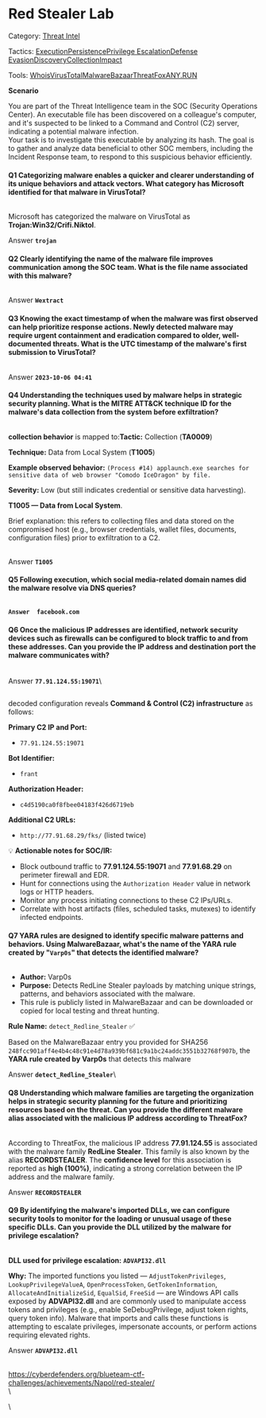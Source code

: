 # Red Stealer Lab

Category: [Threat Intel](https://cyberdefenders.org/blueteam-ctf-challenges/?categories=threat-intel)

Tactics: [Execution](https://cyberdefenders.org/blueteam-ctf-challenges/?tactics=execution)[Persistence](https://cyberdefenders.org/blueteam-ctf-challenges/?tactics=persistence)[Privilege Escalation](https://cyberdefenders.org/blueteam-ctf-challenges/?tactics=privilege-escalation)[Defense Evasion](https://cyberdefenders.org/blueteam-ctf-challenges/?tactics=defense-evasion)[Discovery](https://cyberdefenders.org/blueteam-ctf-challenges/?tactics=discovery)[Collection](https://cyberdefenders.org/blueteam-ctf-challenges/?tactics=collection)[Impact](https://cyberdefenders.org/blueteam-ctf-challenges/?tactics=impact)

Tools: [Whois](https://cyberdefenders.org/blueteam-ctf-challenges/?tools=whois)[VirusTotal](https://cyberdefenders.org/blueteam-ctf-challenges/?tools=virustotal)[MalwareBazaar](https://cyberdefenders.org/blueteam-ctf-challenges/?tools=malwarebazaar)[ThreatFox](https://cyberdefenders.org/blueteam-ctf-challenges/?tools=threatfox)[ANY.RUN](https://cyberdefenders.org/blueteam-ctf-challenges/?tools=anyrun)

**Scenario**

You are part of the Threat Intelligence team in the SOC (Security Operations Center). An executable file has been discovered on a colleague's computer, and it's suspected to be linked to a Command and Control (C2) server, indicating a potential malware infection.\
Your task is to investigate this executable by analyzing its hash. The goal is to gather and analyze data beneficial to other SOC members, including the Incident Response team, to respond to this suspicious behavior efficiently.

#### Q1 Categorizing malware enables a quicker and clearer understanding of its unique behaviors and attack vectors. What category has Microsoft identified for that malware in VirusTotal?

<figure><img src="https://97192284-files.gitbook.io/~/files/v0/b/gitbook-x-prod.appspot.com/o/spaces%2FgJzvqFCnTpw25MQy2FcH%2Fuploads%2FPhTq6Q4a3JPdsJfFDF4b%2FScreenshot%202025-10-06%20at%2012.44.04%E2%80%AFPM.png?alt=media&#x26;token=15feadad-f2c6-4829-b3e7-b235de35ce4d" alt=""><figcaption></figcaption></figure>

Microsoft has categorized the malware on VirusTotal as **Trojan:Win32/Crifi.Niktol**.

Answer **`trojan`**

#### Q2 Clearly identifying the name of the malware file improves communication among the SOC team. What is the file name associated with this malware?

<figure><img src="https://97192284-files.gitbook.io/~/files/v0/b/gitbook-x-prod.appspot.com/o/spaces%2FgJzvqFCnTpw25MQy2FcH%2Fuploads%2FZuaYVckNg5r6m6lpuS93%2FScreenshot%202025-10-06%20at%2012.46.09%E2%80%AFPM.png?alt=media&#x26;token=6bc66fe4-ae89-41a1-b3f4-3d59c03e667c" alt=""><figcaption></figcaption></figure>

Answer **`Wextract`**

#### Q3 Knowing the exact timestamp of when the malware was first observed can help prioritize response actions. Newly detected malware may require urgent containment and eradication compared to older, well-documented threats. What is the UTC timestamp of the malware's first submission to VirusTotal?

<figure><img src="https://97192284-files.gitbook.io/~/files/v0/b/gitbook-x-prod.appspot.com/o/spaces%2FgJzvqFCnTpw25MQy2FcH%2Fuploads%2F5QeMyvxS7Ly7IKmNxs2I%2FScreenshot%202025-10-06%20at%2012.47.57%E2%80%AFPM.png?alt=media&#x26;token=3415e723-8338-4ee3-91c9-ece81f7bcce4" alt=""><figcaption></figcaption></figure>

Answer **`2023-10-06 04:41`**

#### Q4 Understanding the techniques used by malware helps in strategic security planning. What is the MITRE ATT\&CK technique ID for the malware's data collection from the system before exfiltration?

<figure><img src="https://97192284-files.gitbook.io/~/files/v0/b/gitbook-x-prod.appspot.com/o/spaces%2FgJzvqFCnTpw25MQy2FcH%2Fuploads%2Fe5LJiGjQf1pe1rovmD7v%2FScreenshot%202025-10-06%20at%2012.51.09%E2%80%AFPM.png?alt=media&#x26;token=f65375b0-6d02-4580-ad71-df0c66ce510e" alt=""><figcaption></figcaption></figure>

**collection behavior** is mapped to:**Tactic:** Collection (**TA0009**)

**Technique:** Data from Local System (**T1005**)

**Example observed behavior:** `(Process #14) applaunch.exe searches for sensitive data of web browser "Comodo IceDragon" by file.`

**Severity:** Low (but still indicates credential or sensitive data harvesting).

**T1005 — Data from Local System**.

Brief explanation: this refers to collecting files and data stored on the compromised host (e.g., browser credentials, wallet files, documents, configuration files) prior to exfiltration to a C2.

\
Answer **`T1005`**

#### Q5 Following execution, which social media-related domain names did the malware resolve via DNS queries?

<figure><img src="https://97192284-files.gitbook.io/~/files/v0/b/gitbook-x-prod.appspot.com/o/spaces%2FgJzvqFCnTpw25MQy2FcH%2Fuploads%2FLtYRyDVelZRD14HsdE6q%2FScreenshot%202025-10-06%20at%2012.55.45%E2%80%AFPM.png?alt=media&#x26;token=a908621b-3be3-4518-b00a-c4a81ef63280" alt=""><figcaption></figcaption></figure>

**`Answer  facebook.com`**

#### Q6 Once the malicious IP addresses are identified, network security devices such as firewalls can be configured to block traffic to and from these addresses. Can you provide the IP address and destination port the malware communicates with?

\
Answer **`77.91.124.55:19071`**\\

<figure><img src="https://97192284-files.gitbook.io/~/files/v0/b/gitbook-x-prod.appspot.com/o/spaces%2FgJzvqFCnTpw25MQy2FcH%2Fuploads%2FRKlThEdJU4cxfIax2HMW%2FScreenshot%202025-10-06%20at%2012.56.48%E2%80%AFPM.png?alt=media&#x26;token=f2a3e65e-bfb4-4c7c-9773-1b55dac2f3e4" alt=""><figcaption></figcaption></figure>

decoded configuration reveals **Command & Control (C2) infrastructure** as follows:

**Primary C2 IP and Port:**

* `77.91.124.55:19071`

**Bot Identifier:**

* `frant`

**Authorization Header:**

* `c4d5190ca0f8fbee04183f426d6719eb`

**Additional C2 URLs:**

* `http://77.91.68.29/fks/` (listed twice)

💡 **Actionable notes for SOC/IR:**

* Block outbound traffic to **77.91.124.55:19071** and **77.91.68.29** on perimeter firewall and EDR.
* Hunt for connections using the `Authorization Header` value in network logs or HTTP headers.
* Monitor any process initiating connections to these C2 IPs/URLs.
* Correlate with host artifacts (files, scheduled tasks, mutexes) to identify infected endpoints.

#### Q7 YARA rules are designed to identify specific malware patterns and behaviors. Using MalwareBazaar, what's the name of the YARA rule created by "`Varp0s`" that detects the identified malware?

<figure><img src="https://97192284-files.gitbook.io/~/files/v0/b/gitbook-x-prod.appspot.com/o/spaces%2FgJzvqFCnTpw25MQy2FcH%2Fuploads%2Fqy2wOXZV9dSE2voQdPex%2FScreenshot%202025-10-06%20at%201.06.58%E2%80%AFPM.png?alt=media&#x26;token=5c544093-cb25-41e1-a5b7-0024a89194c3" alt=""><figcaption></figcaption></figure>

* **Author:** Varp0s
* **Purpose:** Detects RedLine Stealer payloads by matching unique strings, patterns, and behaviors associated with the malware.
* This rule is publicly listed in MalwareBazaar and can be downloaded or copied for local testing and threat hunting.

**Rule Name:** `detect_Redline_Stealer` ✅

Based on the MalwareBazaar entry you provided for SHA256 `248fcc901aff4e4b4c48c91e4d78a939bf681c9a1bc24addc3551b32768f907b`, the **YARA rule created by Varp0s** that detects this malware&#x20;

Answer **`detect_Redline_Stealer`**\\

#### Q8 Understanding which malware families are targeting the organization helps in strategic security planning for the future and prioritizing resources based on the threat. Can you provide the different malware alias associated with the malicious IP address according to **ThreatFox**?

<figure><img src="https://97192284-files.gitbook.io/~/files/v0/b/gitbook-x-prod.appspot.com/o/spaces%2FgJzvqFCnTpw25MQy2FcH%2Fuploads%2FHShd92jbEPP6Yna5tm1e%2FScreenshot%202025-10-06%20at%201.09.48%E2%80%AFPM.png?alt=media&#x26;token=9cf28dbc-b5c2-4fd7-a8ef-19d23fe322c3" alt=""><figcaption></figcaption></figure>

According to ThreatFox, the malicious IP address **77.91.124.55** is associated with the malware family **RedLine Stealer**. This family is also known by the alias **RECORDSTEALER**. The **confidence level** for this association is reported as **high (100%)**, indicating a strong correlation between the IP address and the malware family.

Answer **`RECORDSTEALER`**

#### Q9 By identifying the malware's imported DLLs, we can configure security tools to monitor for the loading or unusual usage of these specific DLLs. Can you provide the DLL utilized by the malware for privilege escalation?

<figure><img src="https://97192284-files.gitbook.io/~/files/v0/b/gitbook-x-prod.appspot.com/o/spaces%2FgJzvqFCnTpw25MQy2FcH%2Fuploads%2FdTWUfLKwwYTSkl3zDKRU%2FScreenshot%202025-10-06%20at%201.13.16%E2%80%AFPM.png?alt=media&#x26;token=f1541434-bdcb-4084-8e9e-38336c25670b" alt=""><figcaption></figcaption></figure>

**DLL used for privilege escalation:** **`ADVAPI32.dll`**

**Why:** The imported functions you listed — `AdjustTokenPrivileges`, `LookupPrivilegeValueA`, `OpenProcessToken`, `GetTokenInformation`, `AllocateAndInitializeSid`, `EqualSid`, `FreeSid` — are Windows API calls exposed by **ADVAPI32.dll** and are commonly used to manipulate access tokens and privileges (e.g., enable SeDebugPrivilege, adjust token rights, query token info). Malware that imports and calls these functions is attempting to escalate privileges, impersonate accounts, or perform actions requiring elevated rights.

Answer **`ADVAPI32.dll`**

\
[https://cyberdefenders.org/blueteam-ctf-challenges/achievements/Napol/red-stealer/ \
](https://cyberdefenders.org/blueteam-ctf-challenges/achievements/Napol/red-stealer/)\\

\\
